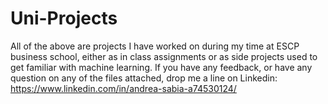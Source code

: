 # Uni-Projects
All of the above are projects I have worked on during my time at ESCP business school, either as in class assignments or as side projects used to get familiar with machine learning. 
If you have any feedback, or have any question on any of the files attached, drop me a line on Linkedin: https://www.linkedin.com/in/andrea-sabia-a74530124/
